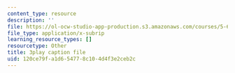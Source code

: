 ```yaml
---
content_type: resource
description: ''
file: https://ol-ocw-studio-app-production.s3.amazonaws.com/courses/5-61-physical-chemistry-fall-2017/120ce79fa1d654778c104d4f3e2ceb2c_yBCdnNIAiQg.vtt
file_type: application/x-subrip
learning_resource_types: []
resourcetype: Other
title: 3play caption file
uid: 120ce79f-a1d6-5477-8c10-4d4f3e2ceb2c
---
```

